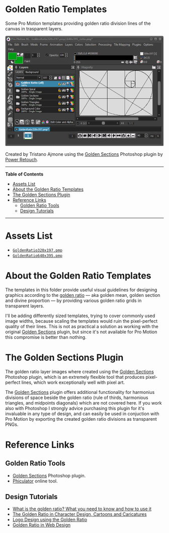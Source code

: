 # Golden Ratio Templates

Some Pro Motion templates providing golden ratio division lines of the canvas in trasparent layers.

![Screenshot of Golden Ratio Template][screenshot template]

Created by Tristano Ajmone using the [Golden Sections] Photoshop plugin by [Power Retouch].

-----

**Table of Contents**

<!-- MarkdownTOC autolink="true" bracket="round" autoanchor="false" lowercase="only_ascii" uri_encoding="true" levels="1,2,3" -->

- [Assets List](#assets-list)
- [About the Golden Ratio Templates](#about-the-golden-ratio-templates)
- [The Golden Sections Plugin](#the-golden-sections-plugin)
- [Reference Links](#reference-links)
    - [Golden Ratio Tools](#golden-ratio-tools)
    - [Design Tutorials](#design-tutorials)

<!-- /MarkdownTOC -->

-----

# Assets List

- [`GoldenRatio320x197.pmp`][320x197 pmp]
- [`GoldenRatio640x395.pmp`][640x395 pmp]


# About the Golden Ratio Templates

The templates in this folder provide useful visual guidelines for designing graphics according to the [golden ratio] — aka golden mean, golden section and divine proportion — by providing various golden ratio grids in transparent layers.

I'll be adding differently sized templates, trying to cover commonly used image widths, because scaling the templates would ruin the pixel-perfect quality of their lines. This is not as practical a solution as working with the original [Golden Sections] plugin, but since it's not available for Pro Motion this compromise is better than nothing.

# The Golden Sections Plugin

The golden ratio layer images where created using the [Golden Sections] Photoshop plugin, which is an extremely flexible tool that produces pixel-perfect lines, which work exceptionally well with pixel art. 

The [Golden Sections] plugin offers additional functionality for harmonius divisions of space beside the golden ratio (rule of thirds, harmonious triangles, and midpoints diagonals) which are not covered here. If you work also with Photoshop I strongly advice purchasing this plugin for it's invaluable in any type of design, and can easily be used in conjuction with Pro Motion by exporting the created golden ratio divisions as transparent PNGs.

# Reference Links

## Golden Ratio Tools

- [Golden Sections] Photoshop plugin.
- [Phiculator] online tool.

## Design Tutorials

- [What is the golden ratio? What you need to know and how to use it]
- [The Golden Ratio in Character Design, Cartoons and Caricatures]
- [Logo Design using the Golden Ratio]
- [Golden Ratio in Web Design]

<!-----------------------------------------------------------------------------
                               REFERENCE LINKS                                
------------------------------------------------------------------------------>

[Phiculator]: http://www.thismanslife.co.uk/projects/phiculator/ "Visit Phiculator website"

[Golden Sections]: http://powerretouche.com/golden-sections.htm "Visit the homepage of Power Retouch 'Golden Sections' plugin"
[Power Retouch]: http://powerretouche.com "Visit Power Retouch website"

[golden ratio]: https://en.wikipedia.org/wiki/Golden_ratio "View Wikipedia page on the golden ratio"

<!-- articles -->

[What is the golden ratio? What you need to know and how to use it]: https://www.canva.com/learn/what-is-the-golden-ratio/
[The Golden Ratio in Character Design, Cartoons and Caricatures]: https://www.goldennumber.net/golden-ratio-cartoon-character-design/
[Logo Design using the Golden Ratio]: https://www.goldennumber.net/logo-design/
[Golden Ratio in Web Design]: https://apiumhub.com/tech-blog-barcelona/golden-ratio-in-web-design/

<!-- assets files -->

[640x395 pmp]: ./GoldenRatio640x395.pmp "Open template file"
[320x197 pmp]: ./GoldenRatio320x197.pmp "Open template file"

<!-- screenshots -->

[screenshot template]: ../../docs/img/screenshot_golden-ratio-template.png

<!-- EOF -->
